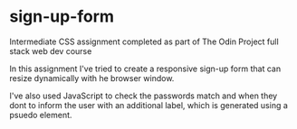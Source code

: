 # sign-up-form
Intermediate CSS assignment completed as part of The Odin Project full stack web dev course

In this assignment I've tried to create a responsive sign-up form that can resize dynamically with he browser window. 

I've also used JavaScript to check the passwords match and when they dont to inform the user with an additional label, which is generated using a psuedo element.

